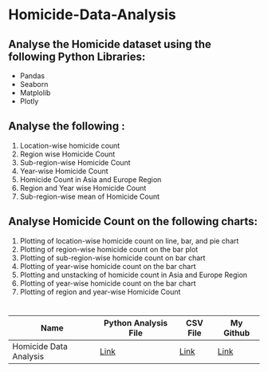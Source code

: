 # Homicide-Data-Analysis

## Analyse the Homicide dataset using the following Python Libraries:
* Pandas
* Seaborn
* Matplolib
* Plotly

## Analyse the following :
1) Location-wise homicide count
2) Region wise Homicide Count
3) Sub-region-wise Homicide Count
4) Year-wise Homicide Count
5) Homicide Count in Asia and Europe Region
6) Region and Year wise Homicide Count
7) Sub-region-wise mean of Homicide Count

## Analyse Homicide Count on the following charts:
1) Plotting of location-wise homicide count on line, bar, and pie chart
2) Plotting of region-wise homicide count on the bar plot
3) Plotting of sub-region-wise homicide count on bar chart
4) Plotting of year-wise homicide count on the bar chart
5) Plotting and unstacking of homicide count in Asia and Europe Region
6) Plotting of year-wise homicide count on the bar chart
7) Plotting of region and year-wise Homicide Count

# 
|Name| Python Analysis File |CSV File|My Github|
|-|-|-|-|
|Homicide Data Analysis|[Link](https://github.com/shubhammeshram01/Homicide-Data-Analysis/blob/main/Homicide%20Data%20Analysis%20-%20Project.ipynb)|[Link](https://github.com/shubhammeshram01/Homicide-Data-Analysis/blob/main/homicide_by_countries.csv)|[Link](https://github.com/shubhammeshram01)|



